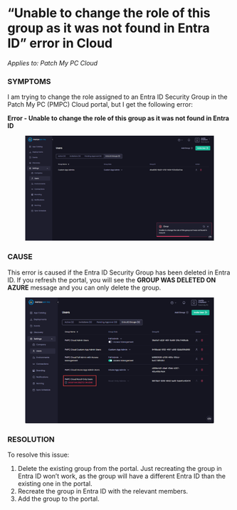 # “Unable to change the role of this group as it was not found in Entra ID” error in Cloud

_Applies to: Patch My PC Cloud_

### SYMPTOMS

I am trying to change the role assigned to an Entra ID Security Group in the Patch My PC (PMPC) Cloud portal, but I get the following error:

**Error - Unable to change the role of this group as it was not found in Entra ID**

<figure><img src="/_images/gitbook/image%20%282292%29.png" alt="&#x22;Unable to change the role of this group as it was not found in Entra ID&#x22; error"><figcaption></figcaption></figure>

### CAUSE

This error is caused if the Entra ID Security Group has been deleted in Entra ID. If you refresh the portal, you will see the **GROUP WAS DELETED ON AZURE**  message and you can only delete the group.

<figure><img src="/_images/gitbook/image%20%28348%29.png" alt="“Group role was deleted on Azure” error"><figcaption></figcaption></figure>

### RESOLUTION

To resolve this issue:

1. Delete the existing group from the portal. Just recreating the group in Entra ID won’t work, as the group will have a different Entra ID than the existing one in the portal.
2. Recreate the group in Entra ID with the relevant members.
3. Add the group to the portal.
